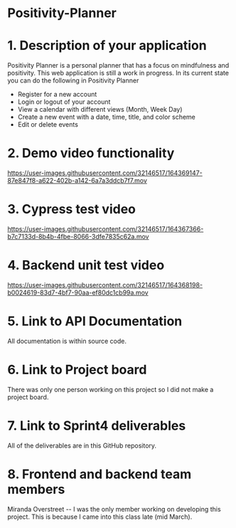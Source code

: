 # Positivity-Planner


# 1. Description of your application 

Positivity Planner is a personal planner that has a focus on mindfulness and positivity. This web application is still a work in progress. In its current state you can do the following in Positivity Planner
  - Register for a new account
  - Login or logout of your account
  - View a calendar with different views (Month, Week Day)
  - Create a new event with a date, time, title, and color scheme
  - Edit or delete events


# 2. Demo video functionality 

https://user-images.githubusercontent.com/32146517/164369147-87e847f8-a622-402b-a142-6a7a3ddcb7f7.mov


# 3. Cypress test video


https://user-images.githubusercontent.com/32146517/164367366-b7c7133d-8b4b-4fbe-8066-3dfe7835c62a.mov


# 4. Backend unit test video

https://user-images.githubusercontent.com/32146517/164368198-b0024619-83d7-4bf7-90aa-ef80dc1cb99a.mov

# 5. Link to API Documentation

All documentation is within source code.

# 6. Link to Project board

There was only one person working on this project so I did not make a project board. 

# 7. Link to Sprint4 deliverables

All of the deliverables are in this GitHub repository. 

# 8. Frontend and backend team members

Miranda Overstreet -- I was the only member working on developing this project. This is because I came into this class late (mid March). 


